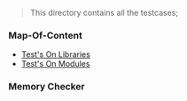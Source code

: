 > This directory contains all the testcases;

### Map-Of-Content

- [Test's On Libraries](libtest)
- [Test's On Modules](moduletest)

### Memory Checker
